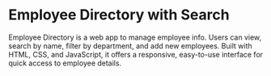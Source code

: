 # Employee Directory with Search
Employee Directory is a web app to manage employee info. Users can view, search by name, filter by department, and add new employees. Built with HTML, CSS, and JavaScript, it offers a responsive, easy-to-use interface for quick access to employee details.
